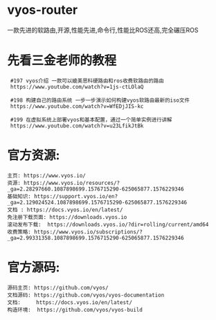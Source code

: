 # vyos-router
一款先进的软路由,开源,性能先进,命令行,性能比ROS还高,完全碾压ROS

# 先看三金老师的教程
     #197 vyos介绍 一款可以媲美思科硬路由和ros收费软路由的路由  
     https://www.youtube.com/watch?v=1js-ctLOlaQ

     #198 构建自己的路由系统 一步一步演示如何构建vyos软路由最新的iso文件
     https://www.youtube.com/watch?v=WfEDjJIS-kc

     #199 在虚拟系统上部署vyos和基本配置，通过一个简单实例进行讲解
     https://www.youtube.com/watch?v=u23LfikJtBk

# 官方资源:
    主页: https://www.vyos.io/  
    资源: https://www.vyos.io/resources/?_ga=2.28297660.1087898699.1576715290-625065877.1576229346    
    基础知识: https://support.vyos.io/en?_ga=2.129024524.1087898699.1576715290-625065877.1576229346  
    文档 : https://docs.vyos.io/en/latest/    
    免注册下载页面: https://downloads.vyos.io  
    滚动发布下载:  https://downloads.vyos.io/?dir=rolling/current/amd64  
    收费策略: https://www.vyos.io/subscriptions/?_ga=2.99331358.1087898699.1576715290-625065877.1576229346    
  
 
# 官方源码:
    源码主页: https://github.com/vyos/  
    文档源码: https://github.com/vyos/vyos-documentation  
    文档:     https://docs.vyos.io/en/latest/  
    构造环境:  https://github.com/vyos/vyos-build 
  
  
  
  

